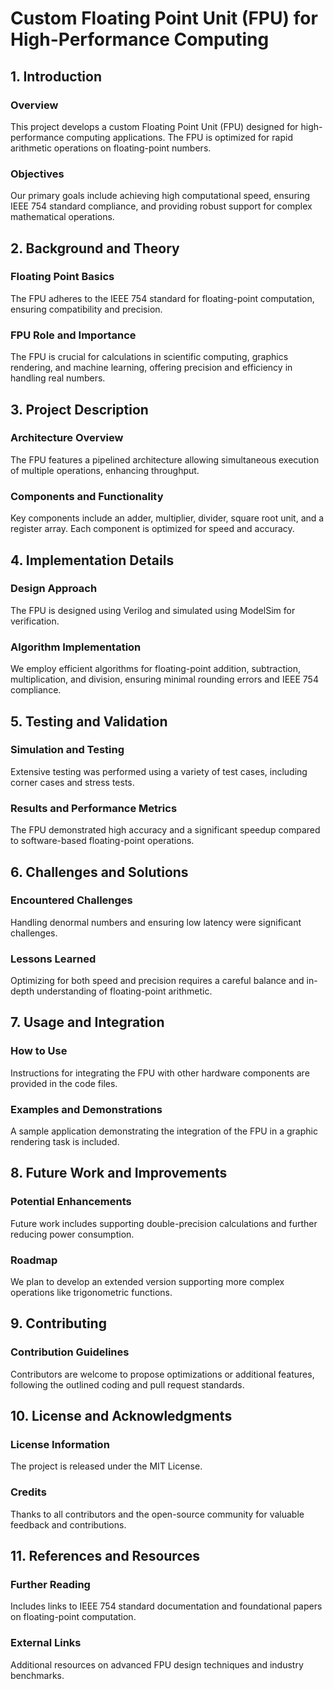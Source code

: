 # Custom Floating Point Unit (FPU) for High-Performance Computing

## 1. Introduction

### Overview
This project develops a custom Floating Point Unit (FPU) designed for high-performance computing applications. The FPU is optimized for rapid arithmetic operations on floating-point numbers.

### Objectives
Our primary goals include achieving high computational speed, ensuring IEEE 754 standard compliance, and providing robust support for complex mathematical operations.

## 2. Background and Theory

### Floating Point Basics
The FPU adheres to the IEEE 754 standard for floating-point computation, ensuring compatibility and precision.

### FPU Role and Importance
The FPU is crucial for calculations in scientific computing, graphics rendering, and machine learning, offering precision and efficiency in handling real numbers.

## 3. Project Description

### Architecture Overview
The FPU features a pipelined architecture allowing simultaneous execution of multiple operations, enhancing throughput.

### Components and Functionality
Key components include an adder, multiplier, divider, square root unit, and a register array. Each component is optimized for speed and accuracy.

## 4. Implementation Details

### Design Approach
The FPU is designed using Verilog and simulated using ModelSim for verification.

### Algorithm Implementation
We employ efficient algorithms for floating-point addition, subtraction, multiplication, and division, ensuring minimal rounding errors and IEEE 754 compliance.

## 5. Testing and Validation

### Simulation and Testing
Extensive testing was performed using a variety of test cases, including corner cases and stress tests.

### Results and Performance Metrics
The FPU demonstrated high accuracy and a significant speedup compared to software-based floating-point operations.

## 6. Challenges and Solutions

### Encountered Challenges
Handling denormal numbers and ensuring low latency were significant challenges.

### Lessons Learned
Optimizing for both speed and precision requires a careful balance and in-depth understanding of floating-point arithmetic.

## 7. Usage and Integration

### How to Use
Instructions for integrating the FPU with other hardware components are provided in the code files.

### Examples and Demonstrations
A sample application demonstrating the integration of the FPU in a graphic rendering task is included.

## 8. Future Work and Improvements

### Potential Enhancements
Future work includes supporting double-precision calculations and further reducing power consumption.

### Roadmap
We plan to develop an extended version supporting more complex operations like trigonometric functions.

## 9. Contributing

### Contribution Guidelines
Contributors are welcome to propose optimizations or additional features, following the outlined coding and pull request standards.

## 10. License and Acknowledgments

### License Information
The project is released under the MIT License.

### Credits
Thanks to all contributors and the open-source community for valuable feedback and contributions.

## 11. References and Resources

### Further Reading
Includes links to IEEE 754 standard documentation and foundational papers on floating-point computation.

### External Links
Additional resources on advanced FPU design techniques and industry benchmarks.
